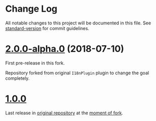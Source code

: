 # Change Log

All notable changes to this project will be documented in this file. See [standard-version](https://github.com/conventional-changelog/standard-version) for commit guidelines.

<a name="2.0.0-alpha.0"></a>
# [2.0.0-alpha.0](https://github.com/vovan-ve/i18n-yii2-extract-webpack-plugin/compare/v1.0.0...v2.0.0-alpha.0) (2018-07-10)


First pre-release in this fork.

Repository forked from original `I18nPlugin` plugin to change the goal completely.


<a name="1.0.0"></a>
# [1.0.0](https://github.com/webpack-contrib/i18n-webpack-plugin/tree/v1.0.0)


Last release in [original repository](https://github.com/webpack-contrib/i18n-webpack-plugin)
at the [moment of fork](https://github.com/webpack-contrib/i18n-webpack-plugin/commit/8a51991b5b9d7c0dd952c7470a51f0a2ac4049c1).
